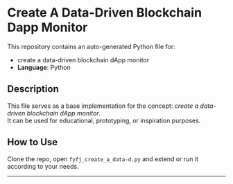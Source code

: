 # Create A Data-Driven Blockchain Dapp Monitor

This repository contains an auto-generated Python file for:

- create a data-driven blockchain dApp monitor
- **Language**: Python

## Description

This file serves as a base implementation for the concept: *create a data-driven blockchain dApp monitor*.  
It can be used for educational, prototyping, or inspiration purposes.

## How to Use

Clone the repo, open `fyfj_create_a_data-d.py` and extend or run it according to your needs.

---


